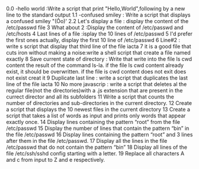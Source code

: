 0.0 -hello world :Write a script that print "Hello,World",following by a new line to the standard output
1.1 -confused smiley : Write a script that displays a confused smiley "(Ôo)'
2.2 Let's display a file : display the content of the /etc/passwd file
3 What about 2 :Display the content of /etc/passwd and /etc/hosts
4 Last lines of a file :isplay the 10 lines of /etc/passwd
5 I'd prefer the first ones actually, display the first 10 line of /etc/passwd
6 Line#2 : write s script that display that third line of the file iacta
7 it is a good file that cuts iron without making a noise:write a shell script that create a file named exactly
8 Save current state of directory : Write that write into the file ls cwd content the result of the command ls-la. if the file ls cwd content already exist, it should be overwritten. if the file is cwd content does not exit does not exist creat it
9 Duplicate last line : write a script that duplicates the last line of the file iacta
10 No more javascrip : write a script that deletes al the regular file(not the directories)with a .js extension that are present in the currect director and all its subfolders
11 Write a script that counts the number of directories and sub-directories in the current directory.
12 Create a script that displays the 10 newest files in the current directory
13 Create a script that takes a list of words as input and prints only words that appear exactly once.
14 Display lines containing the pattern “root” from the file /etc/passwd
15 Display the number of lines that contain the pattern “bin” in the file /etc/passwd
16 Display lines containing the pattern “root” and 3 lines after them in the file /etc/passwd.
17 Display all the lines in the file /etc/passwd that do not contain the pattern “bin”
18 Display all lines of the file /etc/ssh/sshd config starting with a letter.
19 Replace all characters A and c from input to Z and e respectively.

